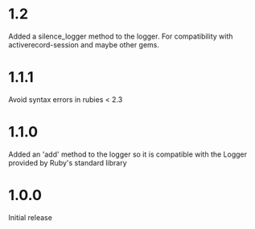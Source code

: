 # 1.2
Added a silence_logger method to the logger. For compatibility with
activerecord-session and maybe other gems.
# 1.1.1
Avoid syntax errors in rubies < 2.3

# 1.1.0
Added an 'add' method to the logger so it is compatible with the Logger
provided by Ruby's standard library

# 1.0.0
Initial release
